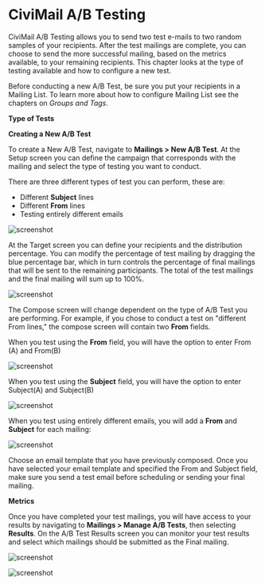 # CiviMail A/B Testing

CiviMail A/B Testing allows you to send two test e-mails to two random
samples of your recipients. After the test mailings are complete, you
can choose to send the more successful mailing, based on the metrics
available, to your remaining recipients. This chapter looks at the type
of testing available and how to configure a new test.

Before conducting a new A/B Test, be sure you put your recipients in a
Mailing List. To learn more about how to configure Mailing List see the
chapters on *Groups and Tags*.

**Type of Tests**

**Creating a New A/B Test**

To create a New A/B Test, navigate to **Mailings > New A/B Test**. At
the Setup screen you can define the campaign that corresponds with the
mailing and select the type of testing you want to conduct.

There are three different types of test you can perform, these are:

-   Different **Subject** lines
-   Different **From** lines
-   Testing entirely different emails 

![screenshot](/img/ab_testing.png)

At the Target screen you can define your recipients and the distribution
percentage. You can modify the percentage of test mailing by dragging
the blue percentage bar, which in turn controls the percentage of final
mailings that will be sent to the remaining participants. The total of
the test mailings and the final mailing will sum up to 100%. 

![screenshot](/img/ab_testing_targeting.png)

The Compose screen will change dependent on the type of A/B Test you are
performing. For example, if you chose to conduct a test on "different
From lines," the compose screen will contain two **From** fields. 

When you test using the **From** field, you will have the option to
enter From (A) and From(B) 

![screenshot](/img/ab_testing_compose_screen1.png)


When you test using the **Subject** field, you will have the option to
enter Subject(A) and Subject(B)

![screenshot](/img/ab_testing_by_subject1.png)


When you test using entirely different emails, you will add a **From** and
**Subject** for each mailing:

![screenshot](/img/ab_testing_by_email1.png)

Choose an email template that you have previously composed. Once you
have selected your email template and specified the From and Subject
field, make sure you send a test email before scheduling or sending your
final mailing. 

**Metrics**

Once you have completed your test mailings, you will have access to your
results by navigating to **Mailings > Manage A/B Tests**, then
selecting **Results**. On the A/B Test Results screen you can
monitor your test results and select which mailings should be submitted
as the Final mailing. 

![screenshot](/img/ab_testing_results_page1.png)



![screenshot](/img/ab_testing_metrics.png)
